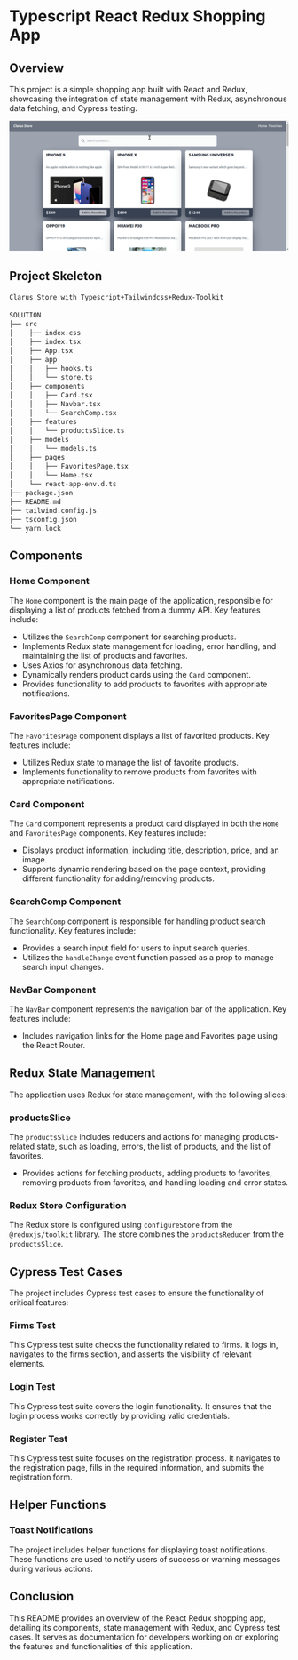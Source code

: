 
# Typescript React Redux Shopping App

## Overview

This project is a simple shopping app built with React and Redux, showcasing the integration of state management with Redux, asynchronous data fetching, and Cypress testing.

![tsstore](tsstore.gif)

## Project Skeleton

```
Clarus Store with Typescript+Tailwindcss+Redux-Toolkit

SOLUTION
├── src
│    ├── index.css
│    ├── index.tsx
│    ├── App.tsx
│    ├── app
│    │   ├── hooks.ts
│    │   └── store.ts
│    ├── components
│    │   ├── Card.tsx
│    │   ├── Navbar.tsx
│    │   └── SearchComp.tsx
│    ├── features
│    │   └── productsSlice.ts
│    ├── models
│    │   └── models.ts
│    ├── pages
│    │   ├── FavoritesPage.tsx
│    │   └── Home.tsx
│    └── react-app-env.d.ts
├── package.json
├── README.md
├── tailwind.config.js
├── tsconfig.json
└── yarn.lock
```

## Components

### Home Component

The `Home` component is the main page of the application, responsible for displaying a list of products fetched from a dummy API. Key features include:

- Utilizes the `SearchComp` component for searching products.
- Implements Redux state management for loading, error handling, and maintaining the list of products and favorites.
- Uses Axios for asynchronous data fetching.
- Dynamically renders product cards using the `Card` component.
- Provides functionality to add products to favorites with appropriate notifications.

### FavoritesPage Component

The `FavoritesPage` component displays a list of favorited products. Key features include:

- Utilizes Redux state to manage the list of favorite products.
- Implements functionality to remove products from favorites with appropriate notifications.

### Card Component

The `Card` component represents a product card displayed in both the `Home` and `FavoritesPage` components. Key features include:

- Displays product information, including title, description, price, and an image.
- Supports dynamic rendering based on the page context, providing different functionality for adding/removing products.

### SearchComp Component

The `SearchComp` component is responsible for handling product search functionality. Key features include:

- Provides a search input field for users to input search queries.
- Utilizes the `handleChange` event function passed as a prop to manage search input changes.

### NavBar Component

The `NavBar` component represents the navigation bar of the application. Key features include:

- Includes navigation links for the Home page and Favorites page using the React Router.

## Redux State Management

The application uses Redux for state management, with the following slices:

### productsSlice

The `productsSlice` includes reducers and actions for managing products-related state, such as loading, errors, the list of products, and the list of favorites.

- Provides actions for fetching products, adding products to favorites, removing products from favorites, and handling loading and error states.

### Redux Store Configuration

The Redux store is configured using `configureStore` from the `@reduxjs/toolkit` library. The store combines the `productsReducer` from the `productsSlice`.

## Cypress Test Cases

The project includes Cypress test cases to ensure the functionality of critical features:

### Firms Test

This Cypress test suite checks the functionality related to firms. It logs in, navigates to the firms section, and asserts the visibility of relevant elements.

### Login Test

This Cypress test suite covers the login functionality. It ensures that the login process works correctly by providing valid credentials.

### Register Test

This Cypress test suite focuses on the registration process. It navigates to the registration page, fills in the required information, and submits the registration form.

## Helper Functions

### Toast Notifications

The project includes helper functions for displaying toast notifications. These functions are used to notify users of success or warning messages during various actions.

## Conclusion

This README provides an overview of the React Redux shopping app, detailing its components, state management with Redux, and Cypress test cases. It serves as documentation for developers working on or exploring the features and functionalities of this application.
